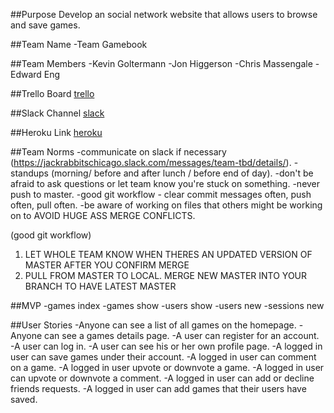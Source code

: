 ##Purpose
Develop an social network website that allows users to browse and save games.

##Team Name
-Team Gamebook

##Team Members
-Kevin Goltermann
-Jon Higgerson
-Chris Massengale
-Edward Eng

##Trello Board
[trello](https://trello.com/b/7TcBegqd/project-gamebook)

##Slack Channel
[slack](https://jackrabbitschicago.slack.com/messages/team-gamebook/details/)

##Heroku Link
[heroku](https://team-gamebook.herokuapp.com/)

##Team Norms
-communicate on slack if necessary (https://jackrabbitschicago.slack.com/messages/team-tbd/details/).
-standups (morning/ before and after lunch / before end of day).
-don't be afraid to ask questions or let team know you're stuck on something.
-never push to master.
-good git workflow - clear commit messages often, push often, pull often.
-be aware of working on files that others might be working on to AVOID HUGE ASS MERGE CONFLICTS.

(good git workflow)
1. LET WHOLE TEAM KNOW WHEN THERES AN UPDATED VERSION OF MASTER AFTER YOU CONFIRM MERGE
2. PULL FROM MASTER TO LOCAL. MERGE NEW MASTER INTO YOUR BRANCH TO HAVE LATEST MASTER

##MVP
-games index
-games show
-users show
-users new
-sessions new

##User Stories
-Anyone can see a list of all games on the homepage.
-Anyone can see a games details page.
-A user can register for an account.
-A user can log in.
-A user can see his or her own profile page.
-A logged in user can save games under their account.
-A logged in user can comment on a game.
-A logged in user upvote or downvote a game.
-A logged in user can upvote or downvote a comment.
-A logged in user can add or decline friends requests.
-A logged in user can add games that their users have saved.
